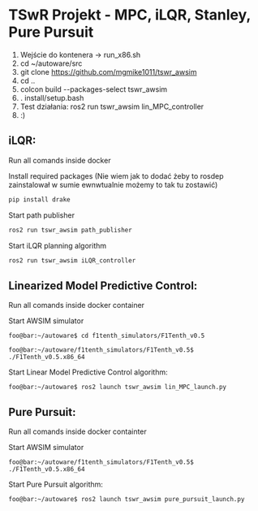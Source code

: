 # TSwR Projekt - MPC, iLQR, Stanley, Pure Pursuit

1. Wejście do kontenera -> run_x86.sh 
2. cd ~/autoware/src
3. git clone https://github.com/mgmike1011/tswr_awsim
4. cd ..
5. colcon build --packages-select tswr_awsim
6. . install/setup.bash
7. Test działania: ros2 run tswr_awsim lin_MPC_controller 
6. :)

## iLQR:

Run all comands inside docker

Install required packages (Nie wiem jak to dodać żeby to rosdep zainstalował w sumie ewnwtualnie możemy to tak tu zostawić)

```bash
pip install drake
```
Start path publisher

```python
ros2 run tswr_awsim path_publisher
```
Start iLQR planning algorithm

```python
ros2 run tswr_awsim iLQR_controller
```

## Linearized Model Predictive Control:
Run all comands inside docker container

Start AWSIM simulator
```console
foo@bar:~/autoware$ cd f1tenth_simulators/F1Tenth_v0.5
```
```console
foo@bar:~/autoware/f1tenth_simulators/F1Tenth_v0.5$ ./F1Tenth_v0.5.x86_64 
```

Start Linear Model Predictive Control algorithm:
```console
foo@bar:~/autoware$ ros2 launch tswr_awsim lin_MPC_launch.py
```

## Pure Pursuit:
Run all comands inside docker containter 

Start AWSIM simulator
```console
foo@bar:~/autoware/f1tenth_simulators/F1Tenth_v0.5$ ./F1Tenth_v0.5.x86_64 
```

Start Pure Pursuit algorithm:
```console
foo@bar:~/autoware$ ros2 launch tswr_awsim pure_pursuit_launch.py 
```



